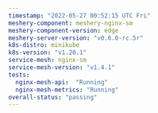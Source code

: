 ```yaml
---
timestamp: "2022-05-27 00:52:15 UTC Fri"
meshery-component: meshery-nginx-sm
meshery-component-version: edge
meshery-server-version: "v0.6.0-rc.5r"
k8s-distro: minikube
k8s-version: "v1.20.1"
service-mesh: nginx-sm
service-mesh-version: "v1.4.1"
tests:
  nginx-mesh-api:  "Running"
  nginx-mesh-metrics: "Running"
overall-status: "passing"
---
```

